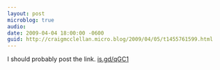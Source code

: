 ```yaml
---
layout: post
microblog: true
audio: 
date: 2009-04-04 18:00:00 -0600
guid: http://craigmcclellan.micro.blog/2009/04/05/t1455761599.html
---
```

I should probably post the link.  [is.gd/qGC1](http://is.gd/qGC1)
